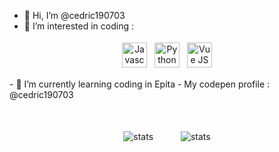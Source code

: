 - 👋 Hi, I’m @cedric190703
- 👀 I’m interested in coding :
<p align="center">
<img src="https://cdn-icons-png.flaticon.com/512/5968/5968292.png" alt="Javascript" height="40" style="vertical-align:top; margin:4px">
<img src="https://s3.dualstack.us-east-2.amazonaws.com/pythondotorg-assets/media/community/logos/python-logo-only.png" alt="Python" height="40" style="vertical-align:top; margin:4px">
<img src="https://masteringjs.io/assets/images/vue/vue.png" alt="Vue JS" height="40" style="vertical-align:top; margin:4px">
</p>
- 🌱 I’m currently learning coding in Epita
- My codepen profile : @cedric190703
<div style="margin-top: 30px" align="center">
   <img style="padding: 20px" class="left" src="https://github-readme-stats.vercel.app/api/top-langs/?username=cedric190703&layout=compact&show_icons=true&theme=radical" alt="stats">
   <img style="padding: 20px" class="left" src="https://github-readme-stats.vercel.app/api?username=anuraghazra&show_icons=true&theme=radical" alt="stats">
</div>
<!---
cedric190703/cedric190703 is a ✨ special ✨ repository because its `README.md` (this file) appears on your GitHub profile.
You can click the Preview link to take a look at your changes.
--->
